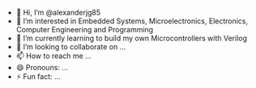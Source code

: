 - 👋 Hi, I’m @alexanderjg85
- 👀 I’m interested in Embedded Systems, Microelectronics, Electronics, Computer Engineering and Programming
- 🌱 I’m currently learning to build my own Microcontrollers with Verilog
- 💞️ I’m looking to collaborate on ...
- 📫 How to reach me ...
- 😄 Pronouns: ...
- ⚡ Fun fact: ...

<!---
alexanderjg85/alexanderjg85 is a ✨ special ✨ repository because its `README.md` (this file) appears on your GitHub profile.
You can click the Preview link to take a look at your changes.
--->

